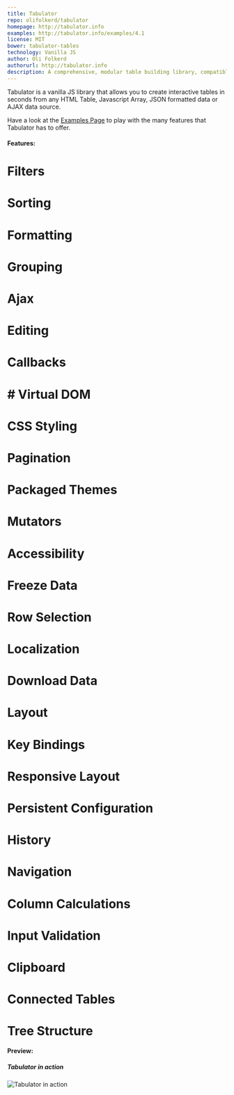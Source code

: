 ```yaml
---
title: Tabulator
repo: olifolkerd/tabulator
homepage: http://tabulator.info
examples: http://tabulator.info/examples/4.1
license: MIT
bower: tabulator-tables
technology: Vanilla JS
author: Oli Folkerd
authorurl: http://tabulator.info
description: A comprehensive, modular table building library, compatible with all major UI frameworks.
---
```


Tabulator is a vanilla JS library that allows you to create interactive tables in seconds from any HTML Table, Javascript Array, JSON formatted data or AJAX data source.

Have a look at the [Examples Page](http://tabulator.info/examples) to play with the many features that Tabulator has to offer.

#### Features:

# Filters
# Sorting
# Formatting
# Grouping
# Ajax
# Editing
# Callbacks
# # Virtual DOM
# CSS Styling
# Pagination
# Packaged Themes
# Mutators
# Accessibility
# Freeze Data
# Row Selection
# Localization
# Download Data
# Layout
# Key Bindings
# Responsive Layout
# Persistent Configuration
# History
# Navigation
# Column Calculations
# Input Validation
# Clipboard
# Connected Tables
# Tree Structure

#### Preview:

##### Tabulator in action
![Tabulator in action](http://tabulator.info/images/tabulator_table.jpg "Tabulator in action")
